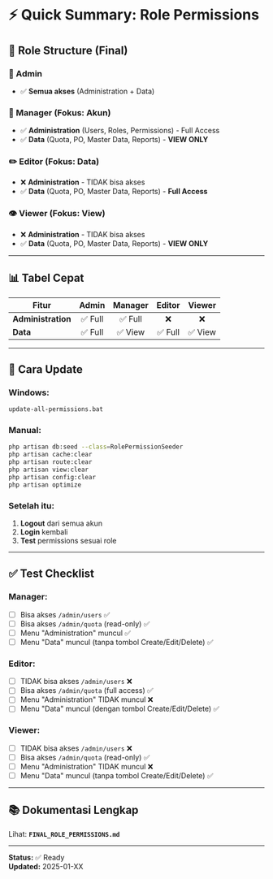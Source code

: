 # ⚡ Quick Summary: Role Permissions

## 🎯 Role Structure (Final)

### 👑 Admin
- ✅ **Semua akses** (Administration + Data)

### 👥 Manager (Fokus: Akun)
- ✅ **Administration** (Users, Roles, Permissions) - Full Access
- ✅ **Data** (Quota, PO, Master Data, Reports) - **VIEW ONLY**

### ✏️ Editor (Fokus: Data)
- ❌ **Administration** - TIDAK bisa akses
- ✅ **Data** (Quota, PO, Master Data, Reports) - **Full Access**

### 👁️ Viewer (Fokus: View)
- ❌ **Administration** - TIDAK bisa akses
- ✅ **Data** (Quota, PO, Master Data, Reports) - **VIEW ONLY**

---

## 📊 Tabel Cepat

| Fitur | Admin | Manager | Editor | Viewer |
|-------|:-----:|:-------:|:------:|:------:|
| **Administration** | ✅ Full | ✅ Full | ❌ | ❌ |
| **Data** | ✅ Full | ✅ View | ✅ Full | ✅ View |

---

## 🚀 Cara Update

### Windows:
```bash
update-all-permissions.bat
```

### Manual:
```bash
php artisan db:seed --class=RolePermissionSeeder
php artisan cache:clear
php artisan route:clear
php artisan view:clear
php artisan config:clear
php artisan optimize
```

### Setelah itu:
1. **Logout** dari semua akun
2. **Login** kembali
3. **Test** permissions sesuai role

---

## ✅ Test Checklist

### Manager:
- [ ] Bisa akses `/admin/users` ✅
- [ ] Bisa akses `/admin/quota` (read-only) ✅
- [ ] Menu "Administration" muncul ✅
- [ ] Menu "Data" muncul (tanpa tombol Create/Edit/Delete) ✅

### Editor:
- [ ] TIDAK bisa akses `/admin/users` ❌
- [ ] Bisa akses `/admin/quota` (full access) ✅
- [ ] Menu "Administration" TIDAK muncul ❌
- [ ] Menu "Data" muncul (dengan tombol Create/Edit/Delete) ✅

### Viewer:
- [ ] TIDAK bisa akses `/admin/users` ❌
- [ ] Bisa akses `/admin/quota` (read-only) ✅
- [ ] Menu "Administration" TIDAK muncul ❌
- [ ] Menu "Data" muncul (tanpa tombol Create/Edit/Delete) ✅

---

## 📚 Dokumentasi Lengkap

Lihat: **`FINAL_ROLE_PERMISSIONS.md`**

---

**Status:** ✅ Ready  
**Updated:** 2025-01-XX
